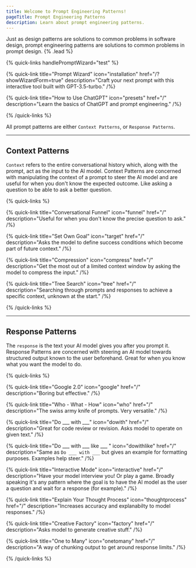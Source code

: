 ```yaml
---
title: Welcome to Prompt Engineering Patterns!
pageTitle: Prompt Engineering Patterns
description: Learn about prompt engineering patterns.
---
```


Just as design patterns are solutions to common problems in software design, prompt engineering patterns are solutions to common problems in prompt design. {% .lead %}

{% quick-links handlePromptWizard="test" %}

{% quick-link title="Prompt Wizard" icon="installation" href="/?showWizardForm=true" description="Craft your next prompt with this interactive tool built with GPT-3.5-turbo." /%}

{% quick-link title="How to Use ChatGPT" icon="presets" href="/" description="Learn the basics of ChatGPT and prompt engineering." /%}

{% /quick-links %}

All prompt patterns are either `Context Patterns`, or `Response Patterns`.

---

## Context Patterns

`Context` refers to the entire conversational history which, along with the prompt, act as the input to the AI model. Context Patterns are concerned with manipulating the context of a prompt to steer the AI model and are useful for when you don't know the expected outcome. Like asking a question to be able to ask a better question.

{% quick-links %}

{% quick-link title="Conversational Funnel" icon="funnel" href="/" description="Useful for when you don't know the precise question to ask." /%}

{% quick-link title="Set Own Goal" icon="target" href="/" description="Asks the model to define success conditions which become part of future context." /%}

{% quick-link title="Compression" icon="compress" href="/" description="Get the most out of a limited context window by asking the model to compress the input." /%}

{% quick-link title="Tree Search" icon="tree" href="/" description="Searching through prompts and responses to achieve a specific context, unknown at the start." /%}

{% /quick-links %}

---

## Response Patterns

The `response` is the text your AI model gives you after you prompt it. Response Patterns are concerned with steering an AI model towards structured output known to the user beforehand. Great for when you know what you want the model to do.

{% quick-links %}

{% quick-link title="Google 2.0" icon="google" href="/" description="Boring but effective." /%}

{% quick-link title="Who - What - How" icon="who" href="/" description="The swiss army knife of prompts. Very versatile." /%}

{% quick-link title="Do ___ with ___" icon="dowith" href="/" description="Great for code review or revision. Asks model to operate on given text." /%}

{% quick-link title="Do ___ with ___ like ___ " icon="dowithlike" href="/" description="Same as `Do ___ with ___` but gives an example for formatting purposes. Examples help steer." /%}

{% quick-link title="Interactive Mode" icon="interactive" href="/" description="Have your model interview you! Or play a game. Broadly speaking it's any pattern where the goal is to have the AI model as the user a question and wait for a response (for example)." /%}
 
{% quick-link title="Explain Your Thought Process" icon="thoughtprocess" href="/" description="Increases accuracy and explanabilty to model responses." /%}

{% quick-link title="Creative Factory" icon="factory" href="/" description="Asks model to generate creative stuff." /%}

{% quick-link title="One to Many" icon="onetomany" href="/" description="A way of chunking output to get around response limits." /%}

{% /quick-links %}
